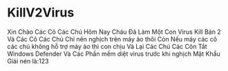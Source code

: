 # KillV2Virus
Xin Chào Các Cô Các Chú Hôm Nay Cháu Đã Làm Một Con Virus Kill Bản 2
Và Các Cô Các Chú Chỉ nên nghịch trên máy ảo thôi
Còn Nếu máy các cô các chú không hỗ trợ máy ảo thì con chịu
Và Lại Các Chú Các Côn Tắt Windows Defender Và Các Phần mềm diệt virus trước khi nghịch
Mật Khẩu Giải nén là:123
